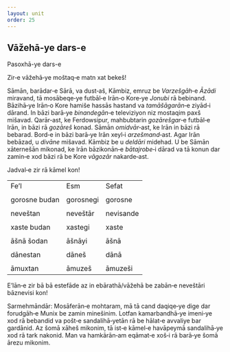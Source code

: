 ```yaml
---
layout: unit
order: 25 
---
```






## Vāžehā-ye dars-e 

Pasoxhā-ye dars-e 

Zir‐e vāžehā‐ye moštaq‐e matn xat bekeš!

Sāmān, barādar‐e Sārā, va dust‐aš, Kāmbiz, emruz be *Varzešgāh*‐e *Āzādi* miravand, tā mosābeqe‐ye futbāl‐e Irān‐o Kore‐ye *Jonubi* rā bebinand. Bāzihā‐ye Irān‐o Kore hamiše hassās hastand va *tamāšāgarān*‐e ziyād‐i dārand. In bāzi barā‐ye *binandegān*‐e televiziyon niz mostaqim paxš mišavad. Qarār‐ast, ke Ferdowsipur, mahbubtarin *gozārešgar*‐e futbāl‐e Irān, in bāzi rā *gozāreš* konad. Sāmān *omidvār*‐ast, ke Irān in bāzi rā bebarad. Bord‐e in bāzi barā‐ye Irān xeyl‐i *arzešmand*‐ast. Agar Irān bebāzad, u *divāne* mišavad. Kāmbiz be u *deldāri* midehad. U be Sāmān xāternešān mikonad, ke Irān bāzikonān‐e *bātajrobe*‐i dārad va tā konun dar zamin‐e xod bāzi rā be Kore *vāgozār* nakarde‐ast.

Jadval‐e zir rā kāmel kon!

|               |           |           |
|-------------|---------|--------- |
| Fe’l          | Esm       | Sefat     |
|               |           |           |
| gorosne budan | gorosnegi | gorosne   |
|               |           |           |
| neveštan      | neveštār  | nevisande |
|               |           |           |
| xaste budan   | xastegi   | xaste     |
|               |           |           |
| āšnā šodan    | āšnāyi    | āšnā      |
|               |           |           |
| dānestan      | dāneš     | dānā      |
|               |           |           |
| āmuxtan       | āmuzeš    | āmuzeši   |

E’lān‐e zir bā bā estefāde az in ebārathā/vāžehā be zabān‐e neveštāri bāznevisi kon!

Sarmehmāndār: Mosāferān‐e mohtaram, mā tā cand daqiqe‐ye dige dar forudgāh‐e Munix be zamin minešinim. Lotfan kamarbandhā‐ye imeni‐ye xod rā bebandid va pošt‐e sandalihā‐yetān rā be hālat‐e avvaliye bar gardānid. Az šomā xāheš mikonim, tā ist‐e kāmel‐e havāpeymā sandalihā‐ye xod rā tark nakonid. Man va hamkārān‐am eqāmat‐e xoš‐i rā barā‐ye šomā ārezu mikonim.

